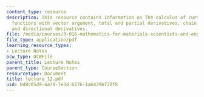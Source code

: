 ```yaml
---
content_type: resource
description: This resource contains information on The calculus of curves, scalar
  functions with vector argument, total and partial derivatives, chain rule and gradients
  and directional derivatives.
file: /media/courses/3-016-mathematics-for-materials-scientists-and-engineers-fall-2005/bd8c65d9aa7d7e3db2761a6479b772f8_lecture_12.pdf
file_type: application/pdf
learning_resource_types:
- Lecture Notes
ocw_type: OCWFile
parent_title: Lecture Notes
parent_type: CourseSection
resourcetype: Document
title: lecture_12.pdf
uid: bd8c65d9-aa7d-7e3d-b276-1a6479b772f8
---
```

